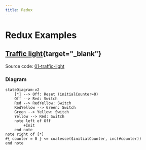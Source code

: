 ```yaml
---
title: Redux
---
```

# Redux Examples

## [Traffic light](01-traffic-light/index.html){target="_blank"}

Source code: [01-traffic-light](https://github.com/tfcp68/yantrix/tree/main/examples/01-traffic-light)

### Diagram

```mermaid
stateDiagram-v2
	[*] --> Off: Reset (initialCounter=0)
	Off --> Red: Switch
	Red --> RedYellow: Switch
	RedYellow --> Green: Switch
	Green --> Yellow: Switch
	Yellow --> Red: Switch
	note left of Off
		+Init
	end note
note right of [*]
#{ counter = 0 } <= coalesce($initialCounter, inc(#counter))
end note
```

